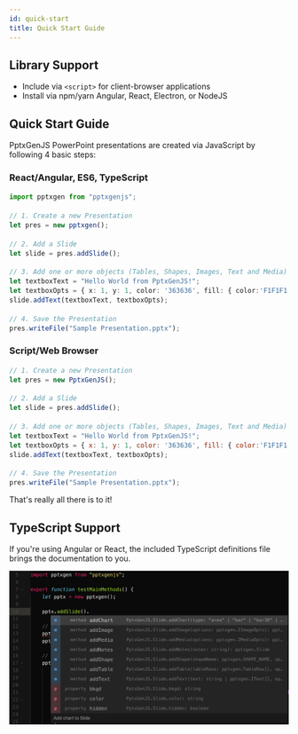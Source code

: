 ```yaml
---
id: quick-start
title: Quick Start Guide
---
```


## Library Support

- Include via `<script>` for client-browser applications
- Install via npm/yarn Angular, React, Electron, or NodeJS

## Quick Start Guide

PptxGenJS PowerPoint presentations are created via JavaScript by following 4 basic steps:

### React/Angular, ES6, TypeScript

```typescript
import pptxgen from "pptxgenjs";

// 1. Create a new Presentation
let pres = new pptxgen();

// 2. Add a Slide
let slide = pres.addSlide();

// 3. Add one or more objects (Tables, Shapes, Images, Text and Media) to the Slide
let textboxText = "Hello World from PptxGenJS!";
let textboxOpts = { x: 1, y: 1, color: '363636', fill: { color:'F1F1F1' }, align: pres.AlignH.center };
slide.addText(textboxText, textboxOpts);

// 4. Save the Presentation
pres.writeFile("Sample Presentation.pptx");
```

### Script/Web Browser

```javascript
// 1. Create a new Presentation
let pres = new PptxGenJS();

// 2. Add a Slide
let slide = pres.addSlide();

// 3. Add one or more objects (Tables, Shapes, Images, Text and Media) to the Slide
let textboxText = "Hello World from PptxGenJS!";
let textboxOpts = { x: 1, y: 1, color: '363636', fill: { color:'F1F1F1' }, align: "center" };
slide.addText(textboxText, textboxOpts);

// 4. Save the Presentation
pres.writeFile("Sample Presentation.pptx");
```

That's really all there is to it!

## TypeScript Support

If you're using Angular or React, the included TypeScript definitions file brings the documentation to you.

![TypeScript Support](./assets/ex-typescript.png)
